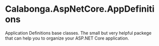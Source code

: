 # Calabonga.AspNetCore.AppDefinitions
Application Definitions base classes. The small but very helpful packege that can help you to organize your ASP.NET Core application.
